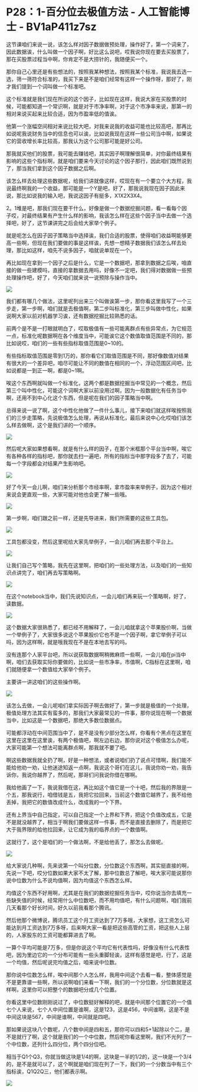 # P28：1-百分位去极值方法 - 人工智能博士 - BV1aP411z7sz

这节课咱们来说一说，该怎么样对因子数据做预处理，操作好了，第一个词来了，因此数据诶，什么叫做一个因子啊，好比这么说吧，哎我说你现在要去买股票了，那在买股票过程当中啊，你肯定不是大捞针的，我随便买一个。

那你自己心里还是有些想法的，按照我某种想法，按照我某个标准，我说我去选一选，筛一筛符合标准的，我买下来是不是咱们经常有这样一个操作呀，那好了，刚才我们提到一个词叫做一个标准吧。

这个标准就是我们现在所说的这个因子，比如现在这样，我说大家在买股票的时候，可能都知道一个常识啊，就是对于市净率啊，对于这个市净率来说，那第一的相对来说买起来比较合适，因为市盈率低的值诶。

他第一个涨幅空间相对来说比较大吧，对我来说我的收益可能也比较高吧，那再比如说呢我说财务当中的信息也可以诶，比如说我现在这样一些公司当中啊，如果说它的营收增长率比较高，那我认为这个公司那可能是好公司。

那我就买他们的股票，我可能去赚钱吧，其实因子啊理解很简单，对你最终结果有影响的这些个指标啊，就是咱们要来今天讨论的这个因子那行，因此咱们既然说到了，那当我们拿到这个因子数据之后啊。

该怎么样去处理这些数据呢，给我们讲就像这样，哎现在有一个要立个大方程，我说最终啊我的一个收益，那可能是一个Y是吧，好了，那我说我现在因子因此来说，那比如说我的输入吧，我说这因子有挺多，X1X2X3X4。

2。1堆是吧，那我们现在要干什么，好像是做一个数据挖掘问题，看一看每个因子哎，对最终结果有产生什么样的影响，我该怎么样在这些个因子当中去做一个选择吧，好了，这节课讲完之后会给大家举个例子。

就是呃怎么在因子因子策略当中选择诶，我们合适的股票，使得咱们收益啊能够更高一些啊，但现在我们要做的事是这样诶，先想一想精子数据我们该怎么样去处理，那比如这样，咱先不说多因子，咱就说单现在一个。

再比如现在拿到一个因子之后是什么，它是一个数据吧，那拿到数据之后唉，咱直接的做一些建模吗，直接的拿数据去用吗，好像不一定吧，我们得对数据做一些预处理操作吧，好了，今天咱们就来说一说预除与操作当中。



![](img/e4d33ae9e5c6733e9e68dffa98da0009_1.png)

我们都有哪几个做法，这里呢列出来三个叫做诶第一步，那你看这里我写了一个三步走，第一步啊，咱们就是去极值啊，第二步叫标准化，第三步叫做中性化，如果说啊大家以前对机器学习诶，还有数据挖掘比较熟悉的话。

前两个是不是一打眼就明白了，哎取极值有一些可能离群点有些异常点，为它规范一点，标准化呢数据啊在各个维度当中，可能诶它这个数值取值范围是不同的，那比如说哎，咱们的一些有些指标取值范围是0~10的。

有些指标取值范围是零到1万的，那你看它们取值范围是不同，那好像数值对结果有很大的一个差异吧，咱尽可能让不同的数值在相同的一个，浮动范围区间吧，比如说都是一到正一啊，都是0~1啊。

唉这个东西啊就叫做一个标准化，这两个都是数据挖掘当中常见的一个概念，然后第三个叫中性化，可能这个词啊大家以前没用过啊，因为一般数据化有任务当中啊，还用不到中心化这个东西，但是呢在我们的因子策略当中啊。

总得来说一说了啊，这个中性化他做了一件什么事儿，接下来咱们就这样唉按照我们的三步走策略，先说极值怎么处理，再说从标准化，最后来说中心化哎咱们该怎么样去做啊，这个是我们讲的一个顺序。



![](img/e4d33ae9e5c6733e9e68dffa98da0009_3.png)

然后呢大家如果想看啊，就是有什么样的因子，在那个米框那个平台当中啊，唉它有各种各样的指标吧，那你就去扫一遍吧，所有的指标当中那字段多了去了，可能每一个字段都会对结果产生影响吧。



![](img/e4d33ae9e5c6733e9e68dffa98da0009_5.png)

好了今天一会儿啊，咱们来分析那个市经率啊，拿市盈率来举例子，因为这个相对来说会更直观一些，大家可能对他也会更了解一些哦。



![](img/e4d33ae9e5c6733e9e68dffa98da0009_7.png)

第一步啊，咱们跟之前一样，还是先导进来，我们所需要的这些工具包。

![](img/e4d33ae9e5c6733e9e68dffa98da0009_9.png)

工具包都没变，然后这里呢给大家先举例子，一会儿咱们再去那个平台上。

![](img/e4d33ae9e5c6733e9e68dffa98da0009_11.png)

让我们自己写个策略，我先在这里啊，把咱们的一些处理方法，以及咱们的一些知识点讲完了，咱们再去写策略啊。



![](img/e4d33ae9e5c6733e9e68dffa98da0009_13.png)

在这个notebook当中，我们先说知识点，一会儿咱们再来玩一个策略啊，好了，读数据。

![](img/e4d33ae9e5c6733e9e68dffa98da0009_15.png)

这个数据大家很熟悉了，都已经不用解释了，一会儿咱就拿这个苹果股价啊，当做一个举例子了，大家很多说这个苹果股价它也不是一个因子啊，拿它举例子可以吗，因为这样啊，就是哦我现在不是在本地去写的吗。

没有连那个人家平台吧，所以说获取数据啊稍微麻烦一些啊，一会儿咱在pi当中啊，咱们去获取实际你要做的，比如说一些市净率，市值啊，C指标在这里啊，咱们就随便拿一个数值给大家举个例子。

主要讲一讲这咱们的这些操作啊。

![](img/e4d33ae9e5c6733e9e68dffa98da0009_17.png)

该怎么去做，一会儿呢咱们拿实际因子啊去做好了，第一步就是极值的一个处理，极值处理方法其实有蛮多的，那我们大家最常见的一件事，那你说现在啊一个数据当中，比如这是一个数据吧，那绝大多数位数据点。

可能都浮动在中间范围当中了，是不是没有少部分怎么样，你看有个黑点在这里在这里在这里在这里诶，有两个极值吧，啊左边右边，那你说对这个极值怎么办呢，大家可能第一个想法可能离群点啊，那我就不要了吧。

啊这些数据我就全扔了啊，好是一种想法，或者说咱们扔了说点可惜啊，我们能不能给他劝一劝，让他迷途知返一点啊，我说这个哥们在这儿，我说你劝一劝，我告诉你，我说你越界了，然后呢，那哥们问我说你借在哪啊。

我给他画了一下，我说我借在这，再比如这个值它是一个十吧，然后我的界限是一个五，那我说行，咱借钱是五，我把它拉回来，当前这个数值它越界了，我不给他丢掉，我把它的数值改成什么，改成我的一个下界。

还有上界当中自己指定，可以自己指定一个上界和下界，把这个负值改成五，它是不是就没越界了，相当于啊我们要做这样一件事，而不是直接去删除了，而是把它大于我界限的给他拉回来，让它成为我的临界点的一个数值啊。

这就行了，这个是咱们的一个做法啊，不是给他丢了，那怎么去做呢。

![](img/e4d33ae9e5c6733e9e68dffa98da0009_19.png)

给大家说几种啊，先来说第一个叫分位数，分位数这个东西啊，其实挺直接的啊，先说一下吧，哎分位数如果大家不太了解，那中位数总了解吧，唉大家可能说那你说中位数为什么不说均值啊，因为均值这个东西怎么样。

均值这个东西不好用啊，尤其是在我们的数据挖掘任务当中，哎你说当你去填充一些缺失值的时候，经常用什么中位数吧，而不用均值吧，有什么问题啊，咱们我前几天看那个好长时间，好久以前我看那个腾讯。

然后他那个微博说，腾讯员工这个月工资达到了7万多哦，大家想，这工资怎么可能达到月工资达到7万多呀，后来啊大家一看是把这些高管的工资，把这些人上层的，人家股东的工资可能都算进去了啊。

一算个平均可能是7万多，但是你说这个平均它有代表性吗，好像没有什么代表性吧，因为里边它的一个分布可能有一些头重脚轻诶，这样有感觉是吧，行了，这是一个均值，然后呢说完均值之后，咱来说中位数。

那你说中位数怎么样，唉中间那个人怎么样，我用中间这个去看一看，整体感觉是不是更靠谱一些啊，所以说啊咱们来看一下啊，我们的一个分位数，分位数就是这样啊，这里你可以把整个的数据吧分成几个位置。

你看这里中位数刚刚说过了，中位数挺好解释的吧，就是中间那个位置它的一个值七个人来说，七个人中间位置是谁啊，这是123，这是456，中间谁啊，这是不是中间这块是567，中间是谁啊，中间就是四吧。

那如果说这块八个数呢，八个数中间是四和五，那你可以四和5+1起除以个二，是不是就行了啊，这个就是我们的一个中位数，然后呢你看这里啊，我们不光列了一个中位数，还列什么四分位，两个四分位吧。

相当于Q1个Q3，你就当做这块是1/4的啊，这块是一半的1/2的，这一块是一个3/4的，是不是就可以了，这个啊就是咱们现在列了一下，我们的一个分数当中有三个指标诶，Q1Q2Q三，他们都表示啊。



![](img/e4d33ae9e5c6733e9e68dffa98da0009_21.png)